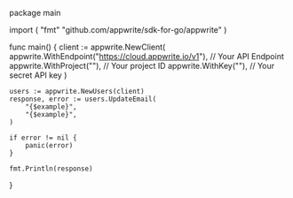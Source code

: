 package main

import (
    "fmt"
	"github.com/appwrite/sdk-for-go/appwrite"
)

func main() {
	client := appwrite.NewClient(
        appwrite.WithEndpoint("https://cloud.appwrite.io/v1"), // Your API Endpoint
        appwrite.WithProject(""), // Your project ID
        appwrite.WithKey(""), // Your secret API key
    )

    users := appwrite.NewUsers(client)
    response, error := users.UpdateEmail(
        "{$example}",
        "{$example}",
    )

    if error != nil {
        panic(error)
    }

    fmt.Println(response)
}
